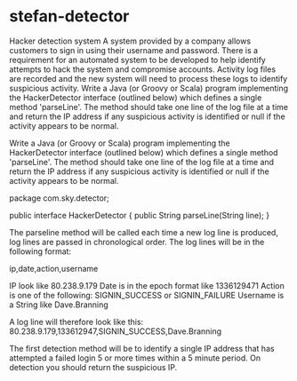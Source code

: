 # stefan-detector
Hacker detection system  A system provided by a company allows customers to sign in using their username and password. There is a requirement for an automated system to be developed to help identify attempts to hack the system and compromise accounts. Activity log files are recorded and the new system will need to process these logs to identify suspicious activity.   Write a Java (or Groovy or Scala) program implementing the HackerDetector interface (outlined below) which defines a single method 'parseLine'. The method should take one line of the log file at a time and return the IP address if any suspicious activity is identified or null if the activity appears to be normal.

Write a Java (or Groovy or Scala) program implementing the HackerDetector interface (outlined below) which defines a single method 'parseLine'. The method should take one line of the log file at a time and return the IP address if any suspicious activity is identified or null if the activity appears to be normal. 

package com.sky.detector;

public interface HackerDetector {
    public String parseLine(String line);
}


The parseline method will be called each time a new log line is produced, log lines are passed in chronological order.
The log lines will be in the following format:

ip,date,action,username

IP look like 80.238.9.179
Date is in the epoch format like 1336129471
Action is one of the following: SIGNIN_SUCCESS or SIGNIN_FAILURE
Username is a String like Dave.Branning

A log line will therefore look like this:
80.238.9.179,133612947,SIGNIN_SUCCESS,Dave.Branning

The first detection method will be to identify a single IP address that has attempted a failed login 5 or more times within a 5 minute period. On detection you should return the suspicious IP.
